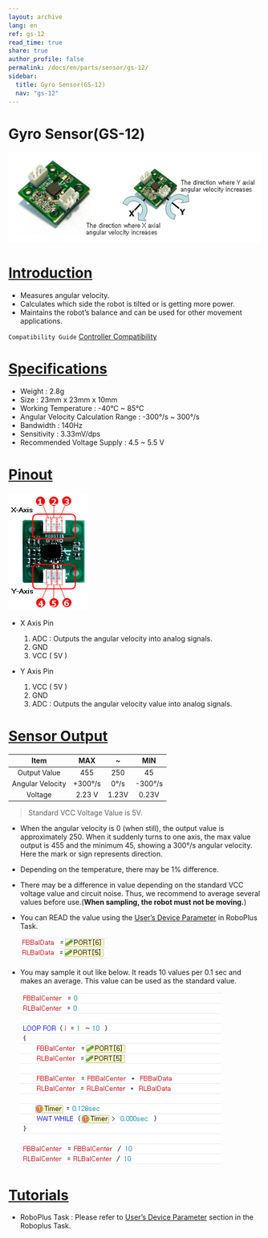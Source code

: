 ```yaml
---
layout: archive
lang: en
ref: gs-12
read_time: true
share: true
author_profile: false
permalink: /docs/en/parts/sensor/gs-12/
sidebar:
  title: Gyro Sensor(GS-12)
  nav: "gs-12"
---
```


# Gyro Sensor(GS-12)

![](/assets/images/parts/sensors/gs-12_product.png)

# [Introduction](#introduction)

- Measures angular velocity.
- Calculates which side the robot is tilted or is getting more power.
- Maintains the robot’s balance and can be used for other movement applications.

`Compatibility Guide` [Controller Compatibility]

# [Specifications](#specifications)

- Weight : 2.8g
- Size : 23mm x 23mm x 10mm
- Working Temperature : -40&deg;C ~ 85&deg;C
- Angular Velocity Calculation Range : -300&deg;/s ~ 300&deg;/s
- Bandwidth : 140Hz
- Sensitivity : 3.33mV/dps
- Recommended Voltage Supply : 4.5 ~ 5.5 V

# [Pinout](#pinout)

![](/assets/images/parts/sensors/gs-12_pinout.png)

- X Axis Pin
  1. ADC : Outputs the angular velocity into analog signals.
  2. GND
  3. VCC ( 5V )

- Y Axis Pin
  1. VCC ( 5V )
  2. GND
  3. ADC : Outputs the angular velocity value into analog signals.

# [Sensor Output](#sensor-output)

|Item|MAX|~|MIN|
|:---:|:---:|:---:|:---:|
|Output Value|455|250|45|
|Angular Velocity|+300&deg;/s|0&deg;/s|-300&deg;/s|
|Voltage|2.23 V|1.23V|0.23V|

> Standard VCC Voltage Value is 5V.

- When the angular velocity is 0 (when still), the output value is approximately 250. When it suddenly turns to one axis, the max value output is 455 and the minimum 45, showing a 300&deg;/s angular velocity. Here the mark or sign represents direction.
- Depending on the temperature, there may be 1% difference.
- There may be a difference in value depending on the standard VCC voltage value and circuit noise. Thus, we recommend to average several values before use.(**When sampling, the robot must not be moving.**)
- You can READ the value using the [User’s Device Parameter] in RoboPlus Task.

  ![](/assets/images/parts/sensors/gs-12_01.png)

- You may sample it out like below. It reads 10 values per 0.1 sec and makes an average. This value can be used as the standard value.

  ![](/assets/images/parts/sensors/gs-12_02.png)

# [Tutorials](#tutorials)

- RoboPlus Task : Please refer to [User’s Device Parameter] section in the Roboplus Task.


[Controller Compatibility]: /docs/en/faq/controller_compatibility/
[DMS-80]: /docs/en/software/rplus1/task/programming_02/#dms-sensor
[User’s Device Parameter]: /docs/en/software/rplus1/task/programming_02/#user-devices
